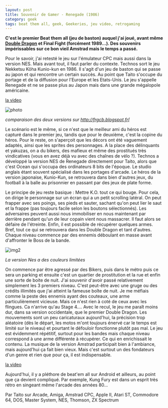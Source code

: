 ```yaml
---
layout: post
title: Souvenir de Gamer - Renegade (1986)
category: geek
tags: beat them all, geek, Geekeries, jeu video, retrogaming
---
```

**C'est le premier Beat them all (jeu de baston) auquel j'ai joué, avant même <a href="https://cheziceman.wordpress.com/2016/08/11/souvenir-de-gamer-double-dragon/">Double Dragon</a> et Final Fight (forcément 1989...). Des souvenirs impérissables sur ce bon vieil Amstrad mais le temps a passé.**

Pour le savoir, j'ai retesté le jeu sur l'émulateur CPC mais aussi dans la version NES. Mais avant tout, il faut parler du contexte. Technos sort le jeu Nekketsu Kōha Kunio-kun en 1986. Il s'agit d'un jeu de baston qui se passe au japon et qui rencontre un certain succès. Au point que Taito s'occupe du portage et de la diffusion pour l'Europe et les Etats-Unis. Le jeu s'appelle Renegade et ne se passe plus au Japon mais dans une grande mégalopole américaine.

[la video](https://www.youtube.com/watch?v=7Sq_K5_xdsU)

![photo](https://cheziceman.files.wordpress.com/2017/08/93ab6-level2b12barcade.png)

*comparaison des deux versions sur http://frgcb.blogspot.fr[*

Le scénario est le même, si ce n'est que le meilleur ami du héros est capturé dans le premier jeu, tandis que pour le deuxième, c'est la copine du héros. Pour le reste, on s'aperçoit que les décors ont été vaguement adaptés, ainsi que les sprites des personnages. A la place des délinquants et yakuzas, on a du bikers, des mafieux et même des prostitués très vindicatives (vous en avez déjà vu avec des chaînes de vélo ?). Technos a développé la version NES de Renegade directement pour Taito, alors que c'est Ocean qui s'occupa des ordinateurs 8 bits de l'époque. Le studio anglais étant souvent spécialisé dans les portages d'arcade. Le héros de la version japonaise, Kunio-Kun, se retrouvera dans bien d'autres jeux, du football à la balle au prisonnier en passant par des jeux de plate forme.

Le principe de jeu reste basique : Mettre K.O. tout ce qui bouge. Pour cela, on dirige le personnage sur un écran qui a un petit scrolling latéral. On peut frapper avec ses poings, ses pieds et sauter, sachant qu'on peut lier le saut et la frappe (pas toujours facile selon les boutons sélectionnés). Les adversaires peuvent aussi nous immobiliser en nous maintenant par derrière pendant qu'un de leur copain vient nous massacrer. Il faut alors se défaire de l'étreinte. Enfin, il est possible de récupérer quelques armes. Bref, tout ce qui se retrouvera dans les Double Dragon et tant d'autres. Chaque niveau commence par des ennemis déboulant en masse avant d'affronter le Boss de la bande.

![img2](https://cheziceman.files.wordpress.com/2017/08/1503597969135.png)

*La version Nes a des couleurs limitées*

On commence par être agressé par des Bikers, puis dans le métro puis ce sera un parking et ensuite c'est un quartier de prostitution et la rue et enfin une sorte de boite de nuit. J'ai souvenir d'avoir passé relativement simplement les 3 premiers niveau. C'est peut-être avec une gruge ou des crédits illimités que j'ai atteint la fameuse boîte de nuit. Je me méfiais comme la peste des ennemis ayant des couteaux, une arme particulièrement vicieuse. Mais ce n'est rien à coté de ceux avec les flingues. Ca n'arrive qu'au Stage 4.... Avec le recul, le jeu me paraît moins dur, dans sa version occidentale, que le premier Double Dragon. Les mouvements sont un peu caricaturaux aujourd'hui, la précision trop aléatoire (dès le départ, les motos m'ont toujours énervé car le temps est limité sur le niveau) et pourtant le défouloir fonctionne plutôt pas mal. Le jeu est évidemment répétitif, surtout pour les bandes mais chaque niveau correspond à une arme différente à récupérer. Ce qui en enrichissait le contenu. La musique de la version Amstrad participait bien à l'ambiance, mais aujourd'hui ça fait bien vieux. Mais c'est surtout un des fondateurs d'un genre et rien que pour ça, il est indispensable.

[la video](https://www.youtube.com/watch?v=tLhmHQDo_iE)

Aujourd'hui, il y a pléthore de beat'em all sur Android et ailleurs, au point que ça devient compliqué. Par exemple, Kung Fury est dans un esprit très rétro en singeant même l'arcade des années 80...

Par Taito sur Arcade, Amiga, Amstrad CPC, Apple II, Atari ST, Commodore 64, DOS, Master System, NES, Thomson, ZX Spectrum
